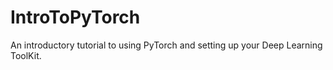 # IntroToPyTorch
An introductory tutorial to using PyTorch and setting up your Deep Learning ToolKit.
